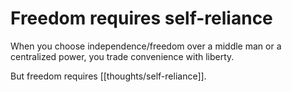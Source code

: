 # Freedom requires self-reliance

When you choose independence/freedom over a middle man or a centralized power, you trade convenience with liberty.

But freedom requires [[thoughts/self-reliance]].

